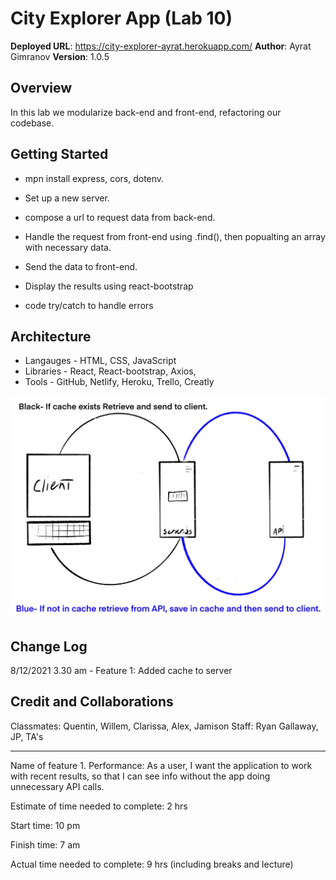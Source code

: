 # City Explorer App (Lab 10)

**Deployed URL**: https://city-explorer-ayrat.herokuapp.com/
**Author**: Ayrat Gimranov
**Version**: 1.0.5

## Overview
<!-- Provide a high level overview of what this application is and why you are building it, beyond the fact that it's an assignment for this class. (i.e. What's your problem domain?) -->
In this lab we modularize back-end and front-end, refactoring our codebase.

## Getting Started
<!-- What are the steps that a user must take in order to build this app on their own machine and get it running? -->
- mpn install express, cors, dotenv.

- Set up a new server.

- compose a url to request data from back-end.

- Handle the request from front-end using .find(), then popualting an array with necessary data.

- Send the data to front-end.

- Display the results using react-bootstrap

- code try/catch to handle errors

## Architecture
<!-- Provide a detailed description of the application design. What technologies (languages, libraries, etc) you're using, and any other relevant design information. -->
- Langauges - HTML, CSS, JavaScript
- Libraries - React, React-bootstrap, Axios,
- Tools - GitHub, Netlify, Heroku, Trello, Creatly  

![UML](./img/lab10-uml.jpg)

## Change Log

<!-- Use this area to document the iterative changes made to your application as each feature is successfully implemented. Use time stamps. Here's an example:

01-01-2001 4:59pm - Application now has a fully-functional express server, with a GET route for the location resource. -->
8/12/2021 3.30 am - Feature 1: Added cache to server

## Credit and Collaborations
<!-- Give credit (and a link) to other people or resources that helped you build this application. -->
Classmates: Quentin, Willem, Clarissa, Alex, Jamison
Staff: Ryan Gallaway, JP, TA's

---------------

Name of feature 1. Performance: As a user, I want the application to work with recent results, so that I can see info without the app doing unnecessary API calls.

Estimate of time needed to complete: 2 hrs

Start time: 10 pm

Finish time: 7 am

Actual time needed to complete: 9 hrs (including breaks and lecture)

